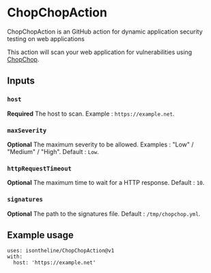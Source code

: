 # ChopChopAction
ChopChopAction is an GitHub action for dynamic application security testing on web applications

This action will scan your web application for vulnerabilities using [ChopChop](https://github.com/isontheline/ChopChop).

## Inputs

### `host`
**Required** The host to scan. Example : `https://example.net`.

### `maxSeverity`
**Optional** The maximum severity to be allowed. Examples : "Low" / "Medium" / "High". Default : `Low`.

### `httpRequestTimeout`
**Optional** The maximum time to wait for a HTTP response. Default : `10`.

### `signatures`
**Optional** The path to the signatures file. Default : `/tmp/chopchop.yml`.

## Example usage
```
uses: isontheline/ChopChopAction@v1
with:
  host: 'https://example.net'
```